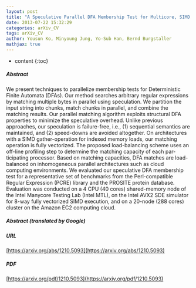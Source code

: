 ```yaml
---
layout: post
title: "A Speculative Parallel DFA Membership Test for Multicore, SIMD and Cloud Computing Environments"
date: 2013-07-22 15:32:29
categories: arXiv_CV
tags: arXiv_CV
author: Yousun Ko, Minyoung Jung, Yo-Sub Han, Bernd Burgstaller
mathjax: true
---
```


* content
{:toc}

##### Abstract
We present techniques to parallelize membership tests for Deterministic Finite Automata (DFAs). Our method searches arbitrary regular expressions by matching multiple bytes in parallel using speculation. We partition the input string into chunks, match chunks in parallel, and combine the matching results. Our parallel matching algorithm exploits structural DFA properties to minimize the speculative overhead. Unlike previous approaches, our speculation is failure-free, i.e., (1) sequential semantics are maintained, and (2) speed-downs are avoided altogether. On architectures with a SIMD gather-operation for indexed memory loads, our matching operation is fully vectorized. The proposed load-balancing scheme uses an off-line profiling step to determine the matching capacity of each par- ticipating processor. Based on matching capacities, DFA matches are load-balanced on inhomogeneous parallel architectures such as cloud computing environments. We evaluated our speculative DFA membership test for a representative set of benchmarks from the Perl-compatible Regular Expression (PCRE) library and the PROSITE protein database. Evaluation was conducted on a 4 CPU (40 cores) shared-memory node of the Intel Manycore Testing Lab (Intel MTL), on the Intel AVX2 SDE simulator for 8-way fully vectorized SIMD execution, and on a 20-node (288 cores) cluster on the Amazon EC2 computing cloud.

##### Abstract (translated by Google)


##### URL
[https://arxiv.org/abs/1210.5093](https://arxiv.org/abs/1210.5093)

##### PDF
[https://arxiv.org/pdf/1210.5093](https://arxiv.org/pdf/1210.5093)

